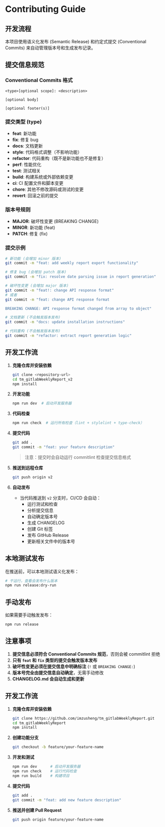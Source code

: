 # Contributing Guide

## 开发流程

本项目使用语义化发布 (Semantic Release) 和约定式提交 (Conventional Commits) 来自动管理版本号和生成发布记录。

## 提交信息规范

### Conventional Commits 格式

```
<type>[optional scope]: <description>

[optional body]

[optional footer(s)]
```

### 提交类型 (type)

- **feat**: 新功能
- **fix**: 修复 bug
- **docs**: 文档更新
- **style**: 代码格式调整（不影响功能）
- **refactor**: 代码重构（既不是新功能也不是修复）
- **perf**: 性能优化
- **test**: 测试相关
- **build**: 构建系统或外部依赖变更
- **ci**: CI 配置文件和脚本变更
- **chore**: 其他不修改源码或测试的变更
- **revert**: 回滚之前的提交

### 版本号规则

- **MAJOR**: 破坏性变更 (BREAKING CHANGE)
- **MINOR**: 新功能 (feat)
- **PATCH**: 修复 (fix)

### 提交示例

```bash
# 新功能 (会增加 minor 版本)
git commit -m "feat: add weekly report export functionality"

# 修复 bug (会增加 patch 版本)
git commit -m "fix: resolve date parsing issue in report generation"

# 破坏性变更 (会增加 major 版本)
git commit -m "feat!: change API response format"
# 或者
git commit -m "feat: change API response format

BREAKING CHANGE: API response format changed from array to object"

# 文档更新 (不会触发版本发布)
git commit -m "docs: update installation instructions"

# 代码重构 (不会触发版本发布)
git commit -m "refactor: extract report generation logic"
```

## 开发工作流

1. **克隆仓库并安装依赖**
   ```bash
   git clone <repository-url>
   cd tm_gitlabWeeklyReport_v2
   npm install
   ```

2. **开发功能**
   ```bash
   npm run dev  # 启动开发服务器
   ```

3. **代码检查**
   ```bash
   npm run check  # 运行所有检查（lint + stylelint + type-check）
   ```

4. **提交代码**
   ```bash
   git add .
   git commit -m "feat: your feature description"
   ```
   
   > 注意：提交时会自动运行 commitlint 检查提交信息格式

5. **推送到远程仓库**
   ```bash
   git push origin v2
   ```

6. **自动发布**
   - 当代码推送到 `v2` 分支时，CI/CD 会自动：
     - 运行测试和检查
     - 分析提交信息
     - 自动确定版本号
     - 生成 CHANGELOG
     - 创建 Git 标签
     - 发布 GitHub Release
     - 更新相关文件中的版本号

## 本地测试发布

在推送前，可以本地测试语义化发布：

```bash
# 干运行，查看会发布什么版本
npm run release:dry-run
```

## 手动发布

如果需要手动触发发布：

```bash
npm run release
```

## 注意事项

1. **提交信息必须符合 Conventional Commits 规范**，否则会被 commitlint 拒绝
2. **只有 `feat` 和 `fix` 类型的提交会触发版本发布**
3. **破坏性变更必须在提交信息中明确标注** (`!` 或 `BREAKING CHANGE:`)
4. **版本号完全由提交信息自动确定**，无需手动修改
5. **CHANGELOG.md 会自动生成和更新**

## 开发工作流

1. **克隆仓库并安装依赖**
   ```bash
   git clone https://github.com/imzusheng/tm_gitlabWeeklyReport.git
   cd tm_gitlabWeeklyReport
   npm install
   ```

2. **创建功能分支**
   ```bash
   git checkout -b feature/your-feature-name
   ```

3. **开发和测试**
   ```bash
   npm run dev      # 启动开发服务器
   npm run check    # 运行代码检查
   npm run build    # 构建项目
   ```

4. **提交代码**
   ```bash
   git add .
   git commit -m "feat: add new feature description"
   ```

5. **推送并创建 Pull Request**
   ```bash
   git push origin feature/your-feature-name
   ```